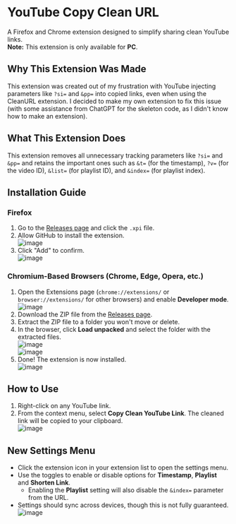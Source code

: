 # YouTube Copy Clean URL

A Firefox and Chrome extension designed to simplify sharing clean YouTube links.  
**Note:** This extension is only available for **PC**.

## Why This Extension Was Made

This extension was created out of my frustration with YouTube injecting parameters like `?si=` and `&pp=` into copied links, even when using the CleanURL extension. I decided to make my own extension to fix this issue (with some assistance from ChatGPT for the skeleton code, as I didn't know how to make an extension).

## What This Extension Does

This extension removes all unnecessary tracking parameters like `?si=` and `&pp=` and retains the important ones such as `&t=` (for the timestamp), `?v=` (for the video ID), `&list=` (for playlist ID), and `&index=` (for playlist index).

## Installation Guide

### Firefox

1. Go to the [Releases page](https://github.com/RaspberryKitty1/Youtube-Copy-Clean-Url/releases) and click the `.xpi` file.
2. Allow GitHub to install the extension.  
   ![image](https://github.com/user-attachments/assets/97145067-c370-4d1f-b87d-2ee8c0189c24)
3. Click "Add" to confirm.  
   ![image](https://github.com/user-attachments/assets/59f32b9f-9443-4cc4-a76d-b732bf893b7e)

### Chromium-Based Browsers (Chrome, Edge, Opera, etc.)

1. Open the Extensions page (`chrome://extensions/` or `browser://extensions/` for other browsers) and enable **Developer mode**.  
   ![image](https://github.com/user-attachments/assets/c53c8b31-ecb9-4605-943b-f604028d83b3)
2. Download the ZIP file from the [Releases page](https://github.com/RaspberryKitty1/Youtube-Copy-Clean-Url/releases).
3. Extract the ZIP file to a folder you won't move or delete.
4. In the browser, click **Load unpacked** and select the folder with the extracted files.  
   ![image](https://github.com/user-attachments/assets/376682ed-92ed-4b9c-bf77-7694f40ae7ca)  
   ![image](https://github.com/user-attachments/assets/33fc4ede-0d73-4775-be09-629506f3933e)
5. Done! The extension is now installed.  
   ![image](https://github.com/user-attachments/assets/5eb362e1-209d-4a1d-aaa9-9d40a924f587)

## How to Use

1. Right-click on any YouTube link.
2. From the context menu, select **Copy Clean YouTube Link**. The cleaned link will be copied to your clipboard.  
   ![image](https://github.com/user-attachments/assets/8339cfc3-e814-4e90-8097-e0f04214ee30)

## New Settings Menu

- Click the extension icon in your extension list to open the settings menu.
- Use the toggles to enable or disable options for **Timestamp**, **Playlist** and **Shorten Link**.
   - Enabling the **Playlist** setting will also disable the `&index=` parameter from the URL.  
- Settings should sync across devices, though this is not fully guaranteed.
![image](https://github.com/user-attachments/assets/e77cbebc-57b1-4a4d-b4f7-6b8ca802b0c9)


